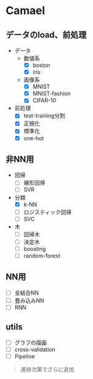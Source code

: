 # Camael

## データのload、前処理
* データ
    * 数値系
        * [x] boston
        * [x] iris
    * 画像系
        * [x] MNIST
        * [x] MNIST-fashion
        * [x] CIFAR-10

* 前処理
    * [x] test-training分割
    * [x] 正規化
    * [x] 標準化
    * [x] one-hot

## 非NN用
* 回帰
    * [ ] 線形回帰
    * [ ] SVR

* 分類
    * [x] k-NN
    * [ ] ロジスティック回帰
    * [ ] SVC

* 木
    * [ ] 回帰木
    * [ ] 決定木
    * [ ] boosting
    * [ ] random-forest

## NN用
* [ ] 全結合NN
* [ ] 畳み込みNN
* [ ] RNN

## utils
* [ ] グラフの描画
* [ ] cross-validation
* [ ] Pipeline

> 進捗次第でさらに追加